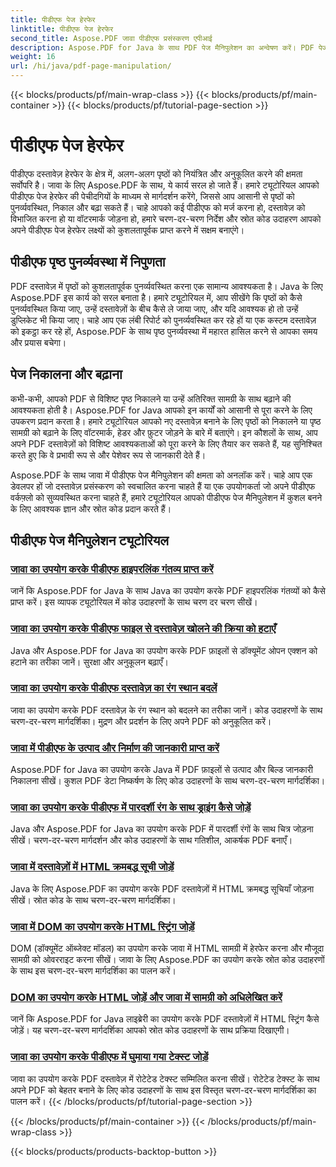```yaml
---
title: पीडीएफ पेज हेरफेर
linktitle: पीडीएफ पेज हेरफेर
second_title: Aspose.PDF जावा पीडीएफ प्रसंस्करण एपीआई
description: Aspose.PDF for Java के साथ PDF पेज मैनिपुलेशन का अन्वेषण करें। PDF पेजों को आसानी से पुनर्व्यवस्थित करना, निकालना और बढ़ाना सीखें।
weight: 16
url: /hi/java/pdf-page-manipulation/
---
```


{{< blocks/products/pf/main-wrap-class >}}
{{< blocks/products/pf/main-container >}}
{{< blocks/products/pf/tutorial-page-section >}}

# पीडीएफ पेज हेरफेर


पीडीएफ दस्तावेज़ हेरफेर के क्षेत्र में, अलग-अलग पृष्ठों को नियंत्रित और अनुकूलित करने की क्षमता सर्वोपरि है। जावा के लिए Aspose.PDF के साथ, ये कार्य सरल हो जाते हैं। हमारे ट्यूटोरियल आपको पीडीएफ पेज हेरफेर की पेचीदगियों के माध्यम से मार्गदर्शन करेंगे, जिससे आप आसानी से पृष्ठों को पुनर्व्यवस्थित, निकाल और बढ़ा सकते हैं। चाहे आपको कई पीडीएफ को मर्ज करना हो, दस्तावेज़ को विभाजित करना हो या वॉटरमार्क जोड़ना हो, हमारे चरण-दर-चरण निर्देश और स्रोत कोड उदाहरण आपको अपने पीडीएफ पेज हेरफेर लक्ष्यों को कुशलतापूर्वक प्राप्त करने में सक्षम बनाएंगे।

## पीडीएफ पृष्ठ पुनर्व्यवस्था में निपुणता

PDF दस्तावेज़ में पृष्ठों को कुशलतापूर्वक पुनर्व्यवस्थित करना एक सामान्य आवश्यकता है। Java के लिए Aspose.PDF इस कार्य को सरल बनाता है। हमारे ट्यूटोरियल में, आप सीखेंगे कि पृष्ठों को कैसे पुनर्व्यवस्थित किया जाए, उन्हें दस्तावेज़ों के बीच कैसे ले जाया जाए, और यदि आवश्यक हो तो उन्हें डुप्लिकेट भी किया जाए। चाहे आप एक लंबी रिपोर्ट को पुनर्व्यवस्थित कर रहे हों या एक कस्टम दस्तावेज़ को इकट्ठा कर रहे हों, Aspose.PDF के साथ पृष्ठ पुनर्व्यवस्था में महारत हासिल करने से आपका समय और प्रयास बचेगा।

## पेज निकालना और बढ़ाना

कभी-कभी, आपको PDF से विशिष्ट पृष्ठ निकालने या उन्हें अतिरिक्त सामग्री के साथ बढ़ाने की आवश्यकता होती है। Aspose.PDF for Java आपको इन कार्यों को आसानी से पूरा करने के लिए उपकरण प्रदान करता है। हमारे ट्यूटोरियल आपको नए दस्तावेज़ बनाने के लिए पृष्ठों को निकालने या पृष्ठ सामग्री को बढ़ाने के लिए वॉटरमार्क, हेडर और फ़ुटर जोड़ने के बारे में बताएंगे। इन कौशलों के साथ, आप अपने PDF दस्तावेज़ों को विशिष्ट आवश्यकताओं को पूरा करने के लिए तैयार कर सकते हैं, यह सुनिश्चित करते हुए कि वे प्रभावी रूप से और पेशेवर रूप से जानकारी देते हैं।

Aspose.PDF के साथ जावा में पीडीएफ पेज मैनिपुलेशन की क्षमता को अनलॉक करें। चाहे आप एक डेवलपर हों जो दस्तावेज़ प्रसंस्करण को स्वचालित करना चाहते हैं या एक उपयोगकर्ता जो अपने पीडीएफ वर्कफ़्लो को सुव्यवस्थित करना चाहते हैं, हमारे ट्यूटोरियल आपको पीडीएफ पेज मैनिपुलेशन में कुशल बनने के लिए आवश्यक ज्ञान और स्रोत कोड प्रदान करते हैं।

## पीडीएफ पेज मैनिपुलेशन ट्यूटोरियल
### [जावा का उपयोग करके पीडीएफ हाइपरलिंक गंतव्य प्राप्त करें](./get-pdf-hyperlink-destination-using-java/)
जानें कि Aspose.PDF for Java के साथ Java का उपयोग करके PDF हाइपरलिंक गंतव्यों को कैसे प्राप्त करें। इस व्यापक ट्यूटोरियल में कोड उदाहरणों के साथ चरण दर चरण सीखें।
### [जावा का उपयोग करके पीडीएफ फाइल से दस्तावेज़ खोलने की क्रिया को हटाएँ](./remove-document-open-action-from-pdf-file-using-java/)
Java और Aspose.PDF for Java का उपयोग करके PDF फ़ाइलों से डॉक्यूमेंट ओपन एक्शन को हटाने का तरीका जानें। सुरक्षा और अनुकूलन बढ़ाएँ।
### [जावा का उपयोग करके पीडीएफ दस्तावेज़ का रंग स्थान बदलें](./change-color-space-of-pdf-document-using-java/)
जावा का उपयोग करके PDF दस्तावेज़ के रंग स्थान को बदलने का तरीका जानें। कोड उदाहरणों के साथ चरण-दर-चरण मार्गदर्शिका। मुद्रण और प्रदर्शन के लिए अपने PDF को अनुकूलित करें।
### [जावा में पीडीएफ के उत्पाद और निर्माण की जानकारी प्राप्त करें](./get-product-and-build-information-of-pdf-in-java/)
Aspose.PDF for Java का उपयोग करके Java में PDF फ़ाइलों से उत्पाद और बिल्ड जानकारी निकालना सीखें। कुशल PDF डेटा निष्कर्षण के लिए कोड उदाहरणों के साथ चरण-दर-चरण मार्गदर्शिका।
### [जावा का उपयोग करके पीडीएफ में पारदर्शी रंग के साथ ड्राइंग कैसे जोड़ें](./how-to-add-drawing-with-transparent-color-in-pdf-using-java/)
Java और Aspose.PDF for Java का उपयोग करके PDF में पारदर्शी रंगों के साथ चित्र जोड़ना सीखें। चरण-दर-चरण मार्गदर्शन और कोड उदाहरणों के साथ गतिशील, आकर्षक PDF बनाएँ।
### [जावा में दस्तावेज़ों में HTML क्रमबद्ध सूची जोड़ें](./add-html-ordered-list-into-documents-in-java/)
Java के लिए Aspose.PDF का उपयोग करके PDF दस्तावेज़ों में HTML क्रमबद्ध सूचियाँ जोड़ना सीखें। स्रोत कोड के साथ चरण-दर-चरण मार्गदर्शिका।
### [जावा में DOM का उपयोग करके HTML स्ट्रिंग जोड़ें](./add-html-string-using-dom-in-java/)
DOM (डॉक्यूमेंट ऑब्जेक्ट मॉडल) का उपयोग करके जावा में HTML सामग्री में हेरफेर करना और मौजूदा सामग्री को ओवरराइट करना सीखें। जावा के लिए Aspose.PDF का उपयोग करके स्रोत कोड उदाहरणों के साथ इस चरण-दर-चरण मार्गदर्शिका का पालन करें।
### [DOM का उपयोग करके HTML जोड़ें और जावा में सामग्री को अधिलेखित करें](./add-html-using-dom-and-overwrite-content-in-java/)
जानें कि Aspose.PDF for Java लाइब्रेरी का उपयोग करके PDF दस्तावेज़ों में HTML स्ट्रिंग कैसे जोड़ें। यह चरण-दर-चरण मार्गदर्शिका आपको स्रोत कोड उदाहरणों के साथ प्रक्रिया दिखाएगी।
### [जावा का उपयोग करके पीडीएफ में घुमाया गया टेक्स्ट जोड़ें](./add-rotated-text-in-pdf-using-java/)
जावा का उपयोग करके PDF दस्तावेज़ में रोटेटेड टेक्स्ट सम्मिलित करना सीखें। रोटेटेड टेक्स्ट के साथ अपने PDF को बेहतर बनाने के लिए कोड उदाहरणों के साथ इस विस्तृत चरण-दर-चरण मार्गदर्शिका का पालन करें।
{{< /blocks/products/pf/tutorial-page-section >}}

{{< /blocks/products/pf/main-container >}}
{{< /blocks/products/pf/main-wrap-class >}}

{{< blocks/products/products-backtop-button >}}

